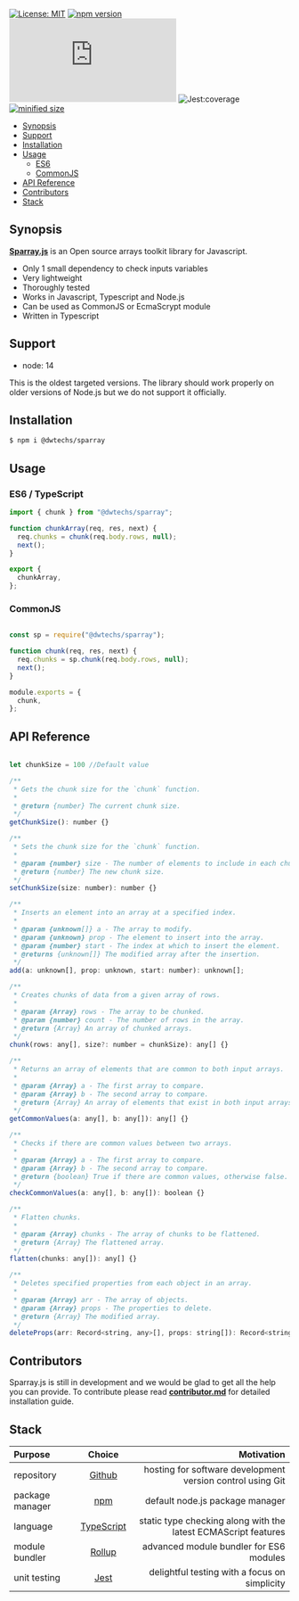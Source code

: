 
[![License: MIT](https://img.shields.io/npm/l/@dwtechs/sparray.svg?color=brightgreen)](https://opensource.org/licenses/MIT)
[![npm version](https://badge.fury.io/js/%40dwtechs%2Fsparray.svg)](https://www.npmjs.com/package/@dwtechs/sparray)
[![last version release date](https://img.shields.io/github/release-date/DWTechs/Sparray.js)](https://www.npmjs.com/package/@dwtechs/sparray)
![Jest:coverage](https://img.shields.io/badge/Jest:coverage-100%25-brightgreen.svg)
[![minified size](https://img.shields.io/bundlephobia/min/@dwtechs/sparray?color=brightgreen)](https://www.npmjs.com/package/@dwtechs/sparray)

- [Synopsis](#synopsis)
- [Support](#support)
- [Installation](#installation)
- [Usage](#usage)
  - [ES6](#es6)
  - [CommonJS](#commonjs)
- [API Reference](#api-reference)
- [Contributors](#contributors)
- [Stack](#stack)


## Synopsis

**[Sparray.js](https://github.com/DWTechs/Sparray.js)** is an Open source arrays toolkit library for Javascript.

- Only 1 small dependency to check inputs variables
- Very lightweight
- Thoroughly tested
- Works in Javascript, Typescript and Node.js
- Can be used as CommonJS or EcmaScrypt module
- Written in Typescript


## Support

- node: 14

This is the oldest targeted versions. The library should work properly on older versions of Node.js but we do not support it officially.  


## Installation

```bash
$ npm i @dwtechs/sparray
```


## Usage


### ES6 / TypeScript

```javascript
import { chunk } from "@dwtechs/sparray";

function chunkArray(req, res, next) {
  req.chunks = chunk(req.body.rows, null);
  next();
}

export {
  chunkArray,
};

```


### CommonJS

```javascript

const sp = require("@dwtechs/sparray");

function chunk(req, res, next) {
  req.chunks = sp.chunk(req.body.rows, null);
  next();
}

module.exports = {
  chunk,
};

```


## API Reference


```javascript

let chunkSize = 100 //Default value

/**
 * Gets the chunk size for the `chunk` function.
 *
 * @return {number} The current chunk size.
 */
getChunkSize(): number {}

/**
 * Sets the chunk size for the `chunk` function.
 *
 * @param {number} size - The number of elements to include in each chunk.
 * @return {number} The new chunk size.
 */
setChunkSize(size: number): number {}

/**
 * Inserts an element into an array at a specified index.
 *
 * @param {unknown[]} a - The array to modify.
 * @param {unknown} prop - The element to insert into the array.
 * @param {number} start - The index at which to insert the element.
 * @returns {unknown[]} The modified array after the insertion.
 */
add(a: unknown[], prop: unknown, start: number): unknown[];

/**
 * Creates chunks of data from a given array of rows.
 *
 * @param {Array} rows - The array to be chunked.
 * @param {number} count - The number of rows in the array.
 * @return {Array} An array of chunked arrays.
 */
chunk(rows: any[], size?: number = chunkSize): any[] {}

/**
 * Returns an array of elements that are common to both input arrays.
 *
 * @param {Array} a - The first array to compare.
 * @param {Array} b - The second array to compare.
 * @return {Array} An array of elements that exist in both input arrays.
 */
getCommonValues(a: any[], b: any[]): any[] {}

/**
 * Checks if there are common values between two arrays.
 *
 * @param {Array} a - The first array to compare.
 * @param {Array} b - The second array to compare.
 * @return {boolean} True if there are common values, otherwise false.
 */
checkCommonValues(a: any[], b: any[]): boolean {}

/**
 * Flatten chunks.
 *
 * @param {Array} chunks - The array of chunks to be flattened.
 * @return {Array} The flattened array.
 */
flatten(chunks: any[]): any[] {}

/**
 * Deletes specified properties from each object in an array.
 *
 * @param {Array} arr - The array of objects.
 * @param {Array} props - The properties to delete.
 * @return {Array} The modified array.
 */
deleteProps(arr: Record<string, any>[], props: string[]): Record<string, any>[] {}

```

## Contributors

Sparray.js is still in development and we would be glad to get all the help you can provide.
To contribute please read **[contributor.md](https://github.com/DWTechs/Sparray.js/blob/main/contributor.md)** for detailed installation guide.


## Stack

| Purpose         |                    Choice                    |                                                     Motivation |
| :-------------- | :------------------------------------------: | -------------------------------------------------------------: |
| repository      |        [Github](https://github.com/)         |     hosting for software development version control using Git |
| package manager |     [npm](https://www.npmjs.com/get-npm)     |                                default node.js package manager |
| language        | [TypeScript](https://www.typescriptlang.org) | static type checking along with the latest ECMAScript features |
| module bundler  |      [Rollup](https://rollupjs.org)          |                        advanced module bundler for ES6 modules |
| unit testing    |          [Jest](https://jestjs.io/)          |                  delightful testing with a focus on simplicity |
